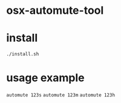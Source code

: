 # osx-automute-tool

# install
`./install.sh`

# usage example
`automute 123s`
`automute 123m`
`automute 123h`


